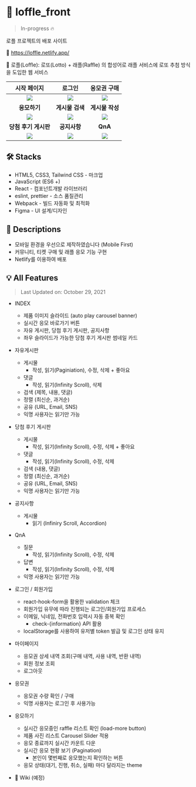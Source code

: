 # 🎱 loffle_front

> In-progress 🔥 

로플 프로젝트의 배포 사이트

🔗 https://loffle.netlify.app/

📌 로플(Loffle): 로또(Lotto) + 래플(Raffle) 의 합성어로 래플 서비스에 로또 추첨 방식을 도입한 웹 서비스

|시작 페이지|로그인|응모권 구매|
|:-:|:-:|:-:|
|<img src=https://user-images.githubusercontent.com/24728385/139404425-e358076c-2d36-46fc-8e05-08a4756e1a20.gif>|<img src=https://user-images.githubusercontent.com/24728385/139404687-d36457bf-430e-4527-9e49-9dcec26edc5a.gif>|<img src=https://user-images.githubusercontent.com/24728385/139404770-9df88142-af70-4eda-a59a-2efba576d38a.gif>|
|<b>응모하기</b>|<b>게시물 검색</b>|<b>게시물 작성</b>|
|<img src=https://user-images.githubusercontent.com/24728385/139404863-693a0e29-b2b2-4e9e-919a-629513d06af3.gif>|<img src=https://user-images.githubusercontent.com/24728385/139404919-c7834cf1-bde4-47a8-ab99-75fbff04f2ae.gif>|<img src=https://user-images.githubusercontent.com/24728385/139404975-a6371e32-38b8-4e91-9999-05373894230b.gif>|
|<b>당첨 후기 게시판</b>|<b>공지사항</b>|<b>QnA</b>|
|<img src=https://user-images.githubusercontent.com/24728385/139405074-181ad906-1f1f-4232-b6cc-a715ad8051b7.gif>|<img src=https://user-images.githubusercontent.com/24728385/139405149-ce19773d-e06e-42b6-b8dd-40fb2c1af41a.gif>|<img src=https://user-images.githubusercontent.com/24728385/139405207-c4870e38-681c-406f-9207-4fd066e96c94.gif>|

## 🛠️ Stacks

- HTML5, CSS3, Tailwind CSS - 마크업
- JavaScript (ES6 +)
- React - 컴포넌트개발 라이브러리
- eslint, prettier - 소스 품질관리
- Webpack - 빌드 자동화 및 최적화
- Figma - UI 설계/디자인



## 💬 Descriptions

- 모바일 환경을 우선으로 제작하였습니다 (Mobile First)
- 커뮤니티, 티켓 구매 및 래플 응모 기능 구현
- Netlify를 이용하여 배포



## 💡 All Features

> Last Updated on: October 29, 2021

- INDEX 
    - 제품 이미지 슬라이드 (auto play carousel banner)
    - 실시간 응모 바로가기 버튼
    - 자유 게시판, 당첨 후기 게시판, 공지사항
    - 좌우 슬라이드가 가능한 당첨 후기 게시판 썸네일 카드

- 자유게시판
    - 게시물
        - 작성, 읽기(Paginiation), 수정, 삭제 + 좋아요
    - 댓글
        - 작성, 읽기(Infinity Scroll), 삭제
    - 검색 (제목, 내용, 댓글)
    - 정렬 (최신순, 과거순)
    - 공유 (URL, Email, SNS)
    - 익명 사용자는 읽기만 가능

- 당첨 후기 게시판
    - 게시물
        - 작성, 읽기(Infinity Scroll), 수정, 삭제 + 좋아요
    - 댓글
        - 작성, 읽기(Infinity Scroll), 수정, 삭제
    - 검색 (내용, 댓글)
    - 정렬 (최신순, 과거순)
    - 공유 (URL, Email, SNS)
    - 익명 사용자는 읽기만 가능 

- 공지사항
    - 게시물
        - 읽기 (Infiniry Scroll, Accordion)
          
    
- QnA
    - 질문
        - 작성, 읽기(Infinity Scroll), 수정, 삭제
    - 답변
        - 작성, 읽기(Infinity Scroll), 수정, 삭제
    - 익명 사용자는 읽기만 가능
      
    
- 로그인 / 회원가입
    - react-hook-form을 활용한 validation 체크
    - 회원가입 유무에 따라 진행되는 로그인/회원가입 프로세스
    - 이메일, 닉네임, 전화번호 입력시 자동 중복 확인
        - check-{information} API 활용
    - localStorage를 사용하여 유저별 token 발급 및 로그인 상태 유지
    
- 마이페이지 
    - 응모권 상세 내역 조회(구매 내역, 사용 내역, 반환 내역)
    - 회원 정보 조회
    - 로그아웃
    
- 응모권
    - 응모권 수량 확인 / 구매
    - 익명 사용자는 로그인 후 사용가능
    
- 응모하기
    - 실시간 응모중인 raffle 리스트 확인 (load-more button)
    - 제품 사진 리스트 Carousel Slider 적용
    - 응모 종료까지 실시간 카운트 다운
    - 실시간 응모 현황 보기 (Pagination) 
        - 본인이 몇번째로 응모했는지 확인하는 버튼 
    - 응모 상태(대기, 진행, 취소, 실패) 마다 달라지는 theme 

    
    
- 📓 Wiki (예정)